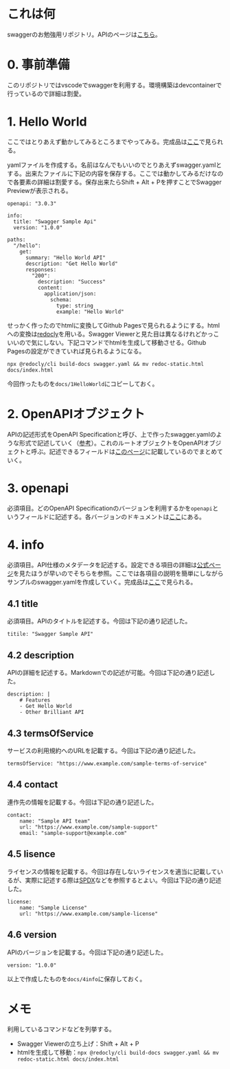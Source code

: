 # これは何
swaggerのお勉強用リポジトリ。APIのページは[こちら](https://yuasalily.github.io/swagger-sample/)。

# 0. 事前準備
このリポジトリではvscodeでswaggerを利用する。環境構築はdevcontainerで行っているので詳細は割愛。

# 1. Hello World
ここではとりあえず動かしてみるところまでやってみる。完成品は[ここ](https://yuasalily.github.io/swagger-sample/1HelloWorld/)で見られる。

yamlファイルを作成する。名前はなんでもいいのでとりあえずswagger.yamlとする。出来たファイルに下記の内容を保存する。ここでは動かしてみるだけなので各要素の詳細は割愛する。保存出来たらShift + Alt + Pを押すことでSwagger Previewが表示される。
```
openapi: "3.0.3"

info:
  title: "Swagger Sample Api"
  version: "1.0.0"

paths:
  "/hello":
    get:
      summary: "Hello World API"
      description: "Get Hello World"
      responses:
        "200":
          description: "Success"
          content:
            application/json:
              schema:
                type: string
                example: "Hello World"

```
せっかく作ったのでhtmlに変換してGithub Pagesで見られるようにする。htmlへの変換は[redocly](https://github.com/Redocly/redoc)を用いる。Swagger Viewerと見た目は異なるけれどかっこいいので気にしない。下記コマンドでhtmlを生成して移動させる。Github Pagesの設定ができていれば見られるようになる。
```
npx @redocly/cli build-docs swagger.yaml && mv redoc-static.html docs/index.html
```
今回作ったものを`docs/1HelloWorld`にコピーしておく。

# 2. OpenAPIオブジェクト
APIの記述形式をOpenAPI Specificationと呼び、上で作ったswagger.yamlのような形式で記述していく（[参考](https://swagger.io/docs/specification/about/)）。これのルートオブジェクトをOpenAPIオブジェクトと呼ぶ。記述できるフィールドは[このページ](https://github.com/OAI/OpenAPI-Specification/blob/main/versions/3.0.3.md)に記載しているのでまとめていく。

# 3. openapi
必須項目。どのOpenAPI Specificationのバージョンを利用するかを`openapi`というフィールドに記述する。各バージョンのドキュメントは[ここ](https://github.com/OAI/OpenAPI-Specification/tree/main/versions)にある。

# 4. info
必須項目。API仕様のメタデータを記述する。設定できる項目の詳細は[公式ページ](https://github.com/OAI/OpenAPI-Specification/blob/main/versions/3.0.3.md#fixed-fields-1)を見たほうが早いのでそちらを参照。ここでは各項目の説明を簡単にしながらサンプルのswagger.yamlを作成していく。完成品は[ここ](https://yuasalily.github.io/swagger-sample/4info/)で見られる。

## 4.1 title
必須項目。APIのタイトルを記述する。今回は下記の通り記述した。
```
titile: "Swagger Sample API"
```

## 4.2 description
APIの詳細を記述する。Markdownでの記述が可能。今回は下記の通り記述した。
```
description: |
    # Features
    - Get Hello World
    - Other Brilliant API
```

## 4.3 termsOfService
サービスの利用規約へのURLを記載する。今回は下記の通り記述した。
```
termsOfService: "https://www.example.com/sample-terms-of-service"
```

## 4.4 contact
連作先の情報を記載する。今回は下記の通り記述した。
```
contact:
    name: "Sample API team"
    url: "https://www.example.com/sample-support"
    email: "sample-support@example.com"
```

## 4.5 lisence
ライセンスの情報を記載する。今回は存在しないライセンスを適当に記載しているが、実際に記述する際は[SPDX](https://spdx.org/licenses/)などを参照するとよい。今回は下記の通り記述した。
```
license:
    name: "Sample License"
    url: "https://www.example.com/sample-license"
```

## 4.6 version
APIのバージョンを記載する。今回は下記の通り記述した。
```
version: "1.0.0"
```
以上で作成したものを`docs/4info`に保存しておく。


# メモ
利用しているコマンドなどを列挙する。
- Swagger Viewerの立ち上げ：Shift + Alt + P
- htmlを生成して移動：`npx @redocly/cli build-docs swagger.yaml && mv redoc-static.html docs/index.html`